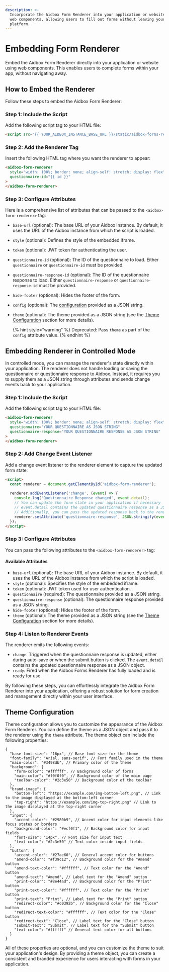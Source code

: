 ```yaml
---
description: >-
  Incorporate the Aidbox Form Renderer into your application or website using
  web components, allowing users to fill out forms without leaving your
  platform.
---
```


# Embedding Form Renderer

Embed the Aidbox Form Renderer directly into your application or website using web components. This enables users to complete forms within your app, without navigating away.

## How to Embed the Renderer

Follow these steps to embed the Aidbox Form Renderer:

### Step 1: Include the Script

Add the following script tag to your HTML file:

```html
<script src="{{ YOUR_AIDBOX_INSTANCE_BASE_URL }}/static/aidbox-forms-renderer-webcomponent.js"></script>
```

### Step 2: Add the Renderer Tag

Insert the following HTML tag where you want the renderer to appear:

```html
<aidbox-form-renderer
  style="width: 100%; border: none; align-self: stretch; display: flex"
  questionnaire-id="{{ id }}"
>
</aidbox-form-renderer>
```

### Step 3: Configure Attributes

Here is a comprehensive list of attributes that can be passed to the `<aidbox-form-renderer>` tag:

* `base-url` (optional): The base URL of your Aidbox instance. By default, it uses the URL of the Aidbox instance from which the script is loaded.
* `style` (optional): Defines the style of the embedded iframe.
* `token` (optional): JWT token for authenticating the user.
* `questionnaire-id` (optional): The ID of the questionnaire to load. Either `questionnaire` or `questionnaire-id` must be provided.
* `questionnaire-response-id` (optional): The ID of the questionnaire response to load. Either `questionnaire-response` or `questionnaire-response-id` must be provided.
* `hide-footer` (optional): Hides the footer of the form.
* `config` (optional): The [configuration](configuration.md) provided as a JSON string.
* `theme` (optional): The theme provided as a JSON string (see the [Theme Configuration](embedding-renderer.md#theme-configuration) section for more details).

  {% hint style="warning" %}
  Deprecated: Pass `theme` as part of the `config` attribute value.
  {% endhint %}


## Embedding Renderer in Controlled Mode

In controlled mode, you can manage the renderer's state directly within your application. The renderer does not handle loading or saving the questionnaire or questionnaire response to Aidbox. Instead, it requires you to supply them as a JSON string through attributes and sends change events back to your application.

### Step 1: Include the Script

Add the following script tag to your HTML file:

```html
<aidbox-form-renderer
  style="width: 100%; border: none; align-self: stretch; display: flex"
  questionnaire="YOUR QUESTIONNAIRE AS JSON STRING"
  questionnaire-response="YOUR QUESTIONNAIRE RESPONSE AS JSON STRING"
>
</aidbox-form-renderer>
```

### Step 2: Add Change Event Listener

Add a change event listener to the renderer element to capture the updated form state:

```html
<script>
  const renderer = document.getElementById('aidbox-form-renderer');
  
  renderer.addEventListener('change', (event) => {
    console.log('Questionnaire Response changed', event.detail);
    // You can update the form state in your application if necessary
    // event.detail contains the updated questionnaire response as a JSON object
    // Additionally, you can pass the updated response back to the renderer using the questionnaire-response attribute
    renderer.setAttribute('questionnaire-response', JSON.stringify(event.detail));
  });
</script>
```

### Step 3: Configure Attributes

You can pass the following attributes to the `<aidbox-form-renderer>` tag:

#### Available Attributes

* `base-url` (optional): The base URL of your Aidbox instance. By default, it uses the URL of the Aidbox instance from which the script is loaded.
* `style` (optional): Specifies the style of the embedded iframe.
* `token` (optional): JWT token used for user authentication.
* `questionnaire` (required): The questionnaire provided as a JSON string.
* `questionnaire-response` (optional): The questionnaire response provided as a JSON string.
* `hide-footer` (optional): Hides the footer of the form.
* `theme` (optional): The theme provided as a JSON string (see the [Theme Configuration](embedding-renderer.md#theme-configuration) section for more details).

### Step 4: Listen to Renderer Events

The renderer emits the following events:

* `change`: Triggered when the questionnaire response is updated, either during auto-save or when the submit button is clicked. The `event.detail` contains the updated questionnaire response as a JSON object.
* `ready`: Fired when the Aidbox Forms Renderer has fully loaded and is ready for use.

By following these steps, you can effortlessly integrate the Aidbox Form Renderer into your application, offering a robust solution for form creation and management directly within your user interface.

## Theme Configuration

Theme configuration allows you to customize the appearance of the Aidbox Form Renderer. You can define the theme as a JSON object and pass it to the renderer using the `theme` attribute. The theme object can include the following properties:

```json5
{
  "base-font-size": "16px", // Base font size for the theme
  "font-family": "Arial, sans-serif", // Font family used in the theme
  "main-color": "#3498db", // Primary color of the theme
  "background": {
    "form-color": "#ffffff", // Background color of forms
    "main-color": "#f0f0f0", // Background color of the main page
    "toolbar-color": "#2c3e50" // Background color of the toolbar
  },
  "brand-image": {
    "bottom-left": "https://example.com/img-bottom-left.png", // Link to the image displayed at the bottom-left corner
    "top-right": "https://example.com/img-top-right.png" // Link to the image displayed at the top-right corner
  },
  "input": {
    "accent-color": "#2980b9", // Accent color for input elements like focus states or borders
    "background-color": "#ecf0f1", // Background color for input fields
    "font-size": "14px", // Font size for input text
    "text-color": "#2c3e50" // Text color inside input fields
  },
  "button": {
    "accent-color": "#27ae60", // General accent color for buttons
    "amend-color": "#f39c12", // Background color for the "Amend" button
    "amend-text-color": "#ffffff", // Text color for the "Amend" button
    "amend-text": "Amend", // Label text for the "Amend" button
    "print-color": "#8e44ad", // Background color for the "Print" button
    "print-text-color": "#ffffff", // Text color for the "Print" button
    "print-text": "Print", // Label text for the "Print" button
    "redirect-color": "#c0392b", // Background color for the "Close" button
    "redirect-text-color": "#ffffff", // Text color for the "Close" button
    "redirect-text": "Close", // Label text for the "Close" button
    "submit-text": "Submit", // Label text for the "Submit" button
    "text-color": "#ffffff" // General text color for all buttons
  }
}
```

All of these properties are optional, and you can customize the theme to suit your application's design. By providing a theme object, you can create a consistent and branded experience for users interacting with forms in your application.
